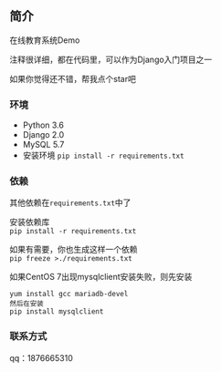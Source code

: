 ## 简介

在线教育系统Demo

注释很详细，都在代码里，可以作为Django入门项目之一

如果你觉得还不错，帮我点个star吧

### 环境
- Python 3.6
- Django 2.0
- MySQL 5.7
- 安装环境 `pip install -r requirements.txt`



### 依赖
其他依赖在`requirements.txt`中了  

安装依赖库  
`pip install -r requirements.txt`

如果有需要，你也生成这样一个依赖  
`pip freeze >./requirements.txt`

如果CentOS 7出现mysqlclient安装失败，则先安装
```
yum install gcc mariadb-devel
然后在安装
pip install mysqlclient
```

### 联系方式

qq：1876665310